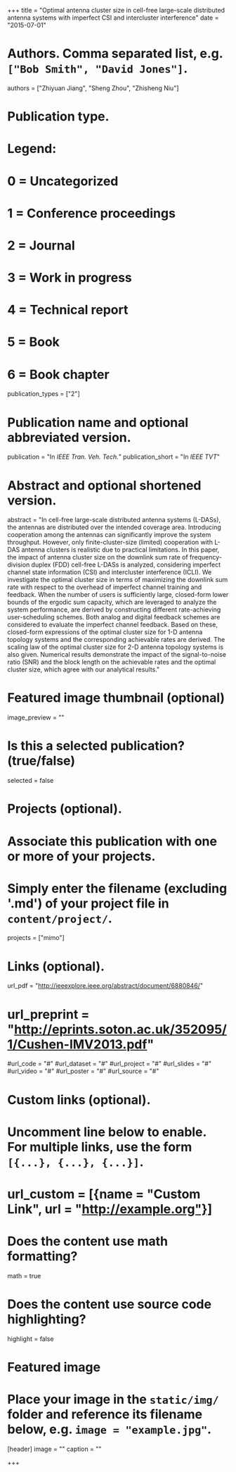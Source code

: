 +++
title = "Optimal antenna cluster size in cell-free large-scale distributed antenna systems with imperfect CSI and intercluster interference"
date = "2015-07-01"

# Authors. Comma separated list, e.g. `["Bob Smith", "David Jones"]`.
authors = ["Zhiyuan Jiang", "Sheng Zhou", "Zhisheng Niu"]

# Publication type.
# Legend:
# 0 = Uncategorized
# 1 = Conference proceedings
# 2 = Journal
# 3 = Work in progress
# 4 = Technical report
# 5 = Book
# 6 = Book chapter
publication_types = ["2"]

# Publication name and optional abbreviated version.
publication = "In *IEEE Tran. Veh. Tech.*"
publication_short = "In *IEEE TVT*"

# Abstract and optional shortened version.
abstract = "In cell-free large-scale distributed antenna systems (L-DASs), the antennas are distributed over the intended coverage area. Introducing cooperation among the antennas can significantly improve the system throughput. However, only finite-cluster-size (limited) cooperation with L-DAS antenna clusters is realistic due to practical limitations. In this paper, the impact of antenna cluster size on the downlink sum rate of frequency-division duplex (FDD) cell-free L-DASs is analyzed, considering imperfect channel state information (CSI) and intercluster interference (ICLI). We investigate the optimal cluster size in terms of maximizing the downlink sum rate with respect to the overhead of imperfect channel training and feedback. When the number of users is sufficiently large, closed-form lower bounds of the ergodic sum capacity, which are leveraged to analyze the system performance, are derived by constructing different rate-achieving user-scheduling schemes. Both analog and digital feedback schemes are considered to evaluate the imperfect channel feedback. Based on these, closed-form expressions of the optimal cluster size for 1-D antenna topology systems and the corresponding achievable rates are derived. The scaling law of the optimal cluster size for 2-D antenna topology systems is also given. Numerical results demonstrate the impact of the signal-to-noise ratio (SNR) and the block length on the achievable rates and the optimal cluster size, which agree with our analytical results."

# Featured image thumbnail (optional)
image_preview = ""

# Is this a selected publication? (true/false)
selected = false

# Projects (optional).
#   Associate this publication with one or more of your projects.
#   Simply enter the filename (excluding '.md') of your project file in `content/project/`.
projects = ["mimo"]

# Links (optional).
url_pdf = "http://ieeexplore.ieee.org/abstract/document/6880846/"
# url_preprint = "http://eprints.soton.ac.uk/352095/1/Cushen-IMV2013.pdf"
#url_code = "#"
#url_dataset = "#"
#url_project = "#"
#url_slides = "#"
#url_video = "#"
#url_poster = "#"
#url_source = "#"

# Custom links (optional).
#   Uncomment line below to enable. For multiple links, use the form `[{...}, {...}, {...}]`.
# url_custom = [{name = "Custom Link", url = "http://example.org"}]

# Does the content use math formatting?
math = true

# Does the content use source code highlighting?
highlight = false

# Featured image
# Place your image in the `static/img/` folder and reference its filename below, e.g. `image = "example.jpg"`.
[header]
image = ""
caption = ""

+++

